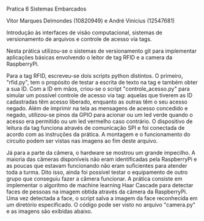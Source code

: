 Pratica 6 Sistemas Embarcados

Vitor Marques Delmondes (10820949) e André Vinicius (12547681)

Introdução às interfaces de visão computacional, sistemas de versionamento de arquivos e controle de acesso via tags.

Nesta prática utilizou-se o sistemas de versionamento git para implementar aplicações básicas envolvendo o leitor de tag RFID
e a camera da RaspberryPi. 

Para a tag RFID, escreveu-se dois scripts python distintos. O primeiro, "rfid.py", tem o propósito de testar a escrita de texto na tag
e também obter a sua ID. Com a ID em mãos, criou-se o script "controle_acesso.py" para simular um possível controle de acesso via tag:
aquelas que tiverem as ID cadastradas têm acesso liberado, enquanto as outras têm o seu acesso negado. Além de imprimir na tela as mensagens
de acesso concedido e negado, utilizou-se pinos da GPIO para acionar ou um led verde quando o acesso era permitido ou um led vermelho
caso contrário. O dispositivo de leitura da tag funciona através de comunicação SPI e foi conectada de acordo com as instruções da prática.
A montagem e o funcionamento do circuito podem ser vistas nas imagens ao fim deste arquivo.

Já para a parte da câmera, o hardware se mostrou um grande impecilho. A maioria das câmeras disponíveis não eram identificadas pela
RaspberryPi e as poucas que estavam funcionando não eram suficientes para atender toda a turma. Dito isso, ainda foi possível testar
o equipamento de outro grupo que conseguiu fazer a câmera funcionar. A prática consiste em implementar o algoritmo de machine learning Haar
Cascade para detectar faces de pessoas na imagem obtida através da câmera da RaspberryPi. Uma vez detectada a face, o script salva a imagem
da face reconhecida em um diretório especificado. O código pode ser visto no arquivo "camera.py" e as imagens são exibidas abaixo.
